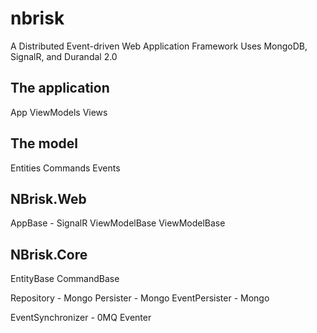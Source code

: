 nbrisk
======

A Distributed Event-driven Web Application Framework 
Uses MongoDB, SignalR, and Durandal 2.0

## The application
App
ViewModels
Views

## The model
Entities
Commands
Events

## NBrisk.Web
AppBase - SignalR
ViewModelBase 
ViewModelBase

## NBrisk.Core
EntityBase
CommandBase

Repository - Mongo
Persister - Mongo
EventPersister - Mongo

EventSynchronizer - 0MQ
Eventer

